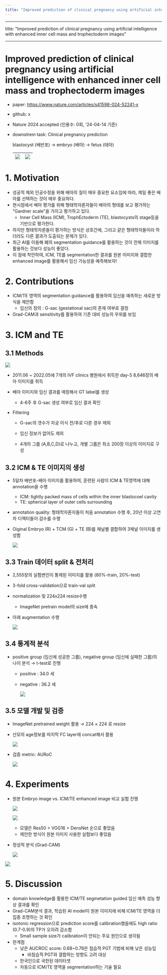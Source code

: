 ```yaml
---
title: "Improved prediction of clinical pregnancy using artificial intelligence with enhanced inner cell mass and trophectoderm images"
---
```

---
title: "Improved prediction of clinical pregnancy using artificial intelligence with enhanced inner cell mass and trophectoderm images"

---

# Improved prediction of clinical pregnancy using artificial intelligence with enhanced inner cell mass and trophectoderm images

- paper: https://www.nature.com/articles/s41598-024-52241-x

- github: x

- Nature 2024 accepted (인용수: 0회, '24-04-14 기준)

- downstrem task: Clinical pregnancy prediction

  blastocyst (배반포) $\to$ embryo (배아) $\to$ fetus (태아)

  | ![](../images/2024-04-14/image-20240415080735367.png) | ![](../images/2024-04-14/image-20240415080811799.png) |
  | ----------------------------------------------------- | ----------------------------------------------------- |

  

# 1. Motivation

- 성공적 체외 인공수정을 위해 배아의 질이 매우 중요한 요소임에 따라, 제일 좋은 배아를 선택하는 것이 매우 중요하다.
- 현시점에서 배아 평가를 위해 형태학자론자들이 배아의 형태를 보고 평가하는 "Gardner scale"을 가지고 평가하고 있다.
  - Inner Cell Mass (ICM), TrophEctoderm (TE), blastocysts의 stage등을 기반으로 평가한다.
- 하지만 형태학자론들이 평가하는 방식은 상호간에, 그리고 같은 형태학자들이라 하더라도 다른 결과가 도출되는 문제가 있다.
- 최근 AI를 이용해 폐의 segmentation guidance를 활용하는 것이 전체 이미지를 활용하는 것보다 성능이 좋았다.
- 이 점에 착안하여, ICM, TE를 segmentation한 결과를 원본 이미지와 결합한 enhanced image를 활용해서 임신 가능성을 예측해보자!

# 2. Contributions

- ICM/TE 영역의 segmentation guidance를 활용하여 임신을 예측하는 새로운 방식을 제안함
  - 임신의 정의 : G-sac (gestational sac)의 존재 여부로 결정
- Grad-CAM과 sensitivity를 활용하여 기존 대비 성능의 우위를 보임

# 3. ICM and TE

## 3.1 Methods

![](../images/2024-04-14/image-20240415083837401.png)

- 2011.06 ~ 2022.05에 7개의 IVF clinics 병원에서 취득한 day-5 8,646장의 배아 이미지를 취득

- 배아 이미지와 임신 결과를 매칭해서 GT label를 생성

  - 4-6주 후 G-sac 생성 여부로 임신 결과 확인

- Filtering

  - G-sac의 갯수가 자궁 이식 전/후로 다른 경우 제외

  - 임신 정보가 없어도 제외

  - 4개의 그룹 (A,B,C,D)로 나누고, 개별 그룹은 최소 200장 이상의 이미지로 구성

    

## 3.2 ICM & TE 이미지의 생성

- 5일차 배반포-배아 이미지를 활용하여, 훈련된 사람이 ICM & TE영역에 대해 annotation을 수행

  - ICM: tightly packed mass of cells within the inner blastocoel cavity
  - TE: spherical layer of outer cells ­surrounding

- annotation quality: 형태학자론자들이 처음 annotation 수행 후, 20년 이상 고연차 디렉터들이 검수를 수행

- Oiginal Embryo (R) + TCM (G) + TE (B)를 채널별 결합하여 3채널 이미지를 생성함

  ![](../images/2024-04-14/image-20240415083107702.png)

## 3.3 Train 데이터 split & 전처리

- 2,555장의 실험변인이 통제된 이미지를 활용 (80%-train, 20%-test)

- 3-fold cross-validation으로 train-val split

- normalization 및 224x224 resize수행

  - ImageNet pretrain model의 size에 종속

- 아래 augmentation 수행

  ![](../images/2024-04-14/image-20240415083351086.png)

## 3.4 통계적 분석

- positive group (임신에 성공한 그룹), negative group (임신에 실패한 그룹)의 나이 분석 $\to$ t-test로 진행

  - positive : 34.0 세

  - negative : 36.2 세

    ![](../images/2024-04-14/image-20240415084057977.png)

  

## 3.5 모델 개발 및 검증

- ImageNet pretrained weight 활용 $\to$ 224 $\times$ 224 로 resize

- 산모의 age정보를 마지막 FC layer에 concat해서 활용

  ![](../images/2024-04-14/image-20240415085130285.png)

- 검증 metric: AURoC

  ![](../images/2024-04-14/image-20240415084242767.png)

# 4. Experiments

- 원본 Embryo image vs. ICM/TE enhanced image 비교 실험 진행

  ![](../images/2024-04-14/image-20240415085642901.png)

  ![](../images/2024-04-14/image-20240415085713677.png)

  - 모델은 Res50 > VGG16 > DensNet 순으로 좋았음
  - 제안한 방식이 원본 이미지 사용한 실험보다 좋았음

- 정성적 분석 (Grad-CAM)

  ![](../images/2024-04-14/image-20240415085815262.png)

![](../images/2024-04-14/image-20240415085833299.png)

# 5. Discussion

- domain knowledge를 활용한 ICM/TE segmetation guided 임신 예측 성능 향상 결과를 확인
- Grad-CAM분석 결과, 학습된 AI model이 원본 이미지에 비해 ICM/TE 영역을 더 집중 조명하는 것 확인
- isotonic regression으로 prediction score를 calibration했음에도 high ratio (0.7-0.9)의 TP가 오히려 감소함
  - Small sample size가 calibration이 안되는 주요 원인으로 생각됨
- 한계점 
  - 낮은 AUCROC score: 0.68~0.76은 침습적 PGT 기법에 비해 낮은 성능임
    - 비침습적 PGT와 결합하는 방향도 고려 대상
  - 한국인으로 국한된 데이터셋
  - 자동으로 ICM/TE 영역을 segmentation하는 기술 필요

